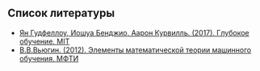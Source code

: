 ## Список литературы
- [Ян Гудфеллоу, Иошуа Бенджио, Аарон Курвилль. (2017). Глубокое обучение. MIT](https://m.vk.com/doc44301783_462685169?hash=c88403d80c4d23fda6&dl=4779b5f4273a9deac6)
- [В.В.Вьюгин. (2012). Элементы математической теории машинного обучения. МФТИ](http://iitp.ru/upload/publications/6037/vyugin1.pdf)
